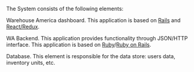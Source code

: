 The System consists of the following elements:


Warehouse America dashboard. This application is based on [Rails](https://github.com/ruby/erb) and [React/Redux](https://github.com/reduxjs/react-redux).

WA Backend. This application provides functionality through JSON/HTTP interface. This application is based on [Ruby](https://www.ruby-lang.org/en/documentation/)/[Ruby on Rails](https://github.com/rails/rails).

Database. This element is responsible for the data store: users data, inventory units, etc.